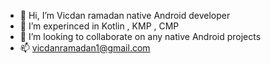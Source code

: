 - 👋 Hi, I’m Vicdan ramadan native Android developer
- 👀 I’m experinced in Kotlin , KMP , CMP
- 💞️ I’m looking to collaborate on any native Android projects
- 📫 vicdanramadan1@gmail.com 

<!---
vicdanramadan1/vicdanramadan1 is a ✨ special ✨ repository because its `README.md` (this file) appears on your GitHub profile.
You can click the Preview link to take a look at your changes.
--->
